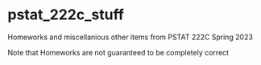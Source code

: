 # pstat_222c_stuff
Homeworks and miscellanious other items from PSTAT 222C Spring 2023

Note that Homeworks are not guaranteed to be completely correct
